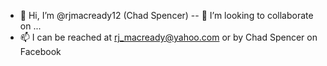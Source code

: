 - 👋 Hi, I’m @rjmacready12 (Chad Spencer)
-- 💞️ I’m looking to collaborate on ...
- 📫 I can be reached at rj_macready@yahoo.com or by Chad Spencer on Facebook

<!---
rjmacready12/rjmacready12 is a ✨ special ✨ repository because its `README.md` (this file) appears on your GitHub profile.
You can click the Preview link to take a look at your changes.
--->
